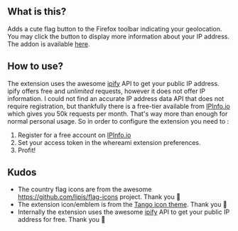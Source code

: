 ## What is this?

Adds a cute flag button to the Firefox toolbar indicating your geolocation. You may click the button to display more information about your IP address. The addon is available [here](https://addons.mozilla.org/firefox/addon/whereami/).

## How to use?

The extension uses the awesome [ipify](https://www.ipify.org) API to get your public IP address. ipify offers free and _unlimited_ requests, however it does not offer IP information. I could not find an accurate IP address data API that does not require registration, but thankfully there is a free-tier available from [IPInfo.io](https://ipinfo.io) which gives you 50k requests per month. That's way more than enough for normal personal usage. So in order to configure the extension you need to :

1. Register for a free account on [IPInfo.io](https://ipinfo.io)
2. Set your access token in the whereami extension preferences.
3. Profit!

## Kudos

- The country flag icons are from the awesome https://github.com/lipis/flag-icons project. Thank you 🙏
- The extension icon/emblem is from the [Tango icon theme](https://commons.wikimedia.org/wiki/Tango_icons). Thank you 🙏
- Internally the extension uses the awesome [ipify](https://www.ipify.org) API to get your public IP address for free. Thank you 🙌